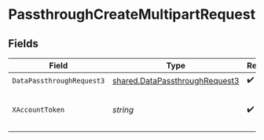 # PassthroughCreateMultipartRequest


## Fields

| Field                                                                            | Type                                                                             | Required                                                                         | Description                                                                      |
| -------------------------------------------------------------------------------- | -------------------------------------------------------------------------------- | -------------------------------------------------------------------------------- | -------------------------------------------------------------------------------- |
| `DataPassthroughRequest3`                                                        | [shared.DataPassthroughRequest3](../../models/shared/datapassthroughrequest3.md) | :heavy_check_mark:                                                               | N/A                                                                              |
| `XAccountToken`                                                                  | *string*                                                                         | :heavy_check_mark:                                                               | Token identifying the end user.                                                  |